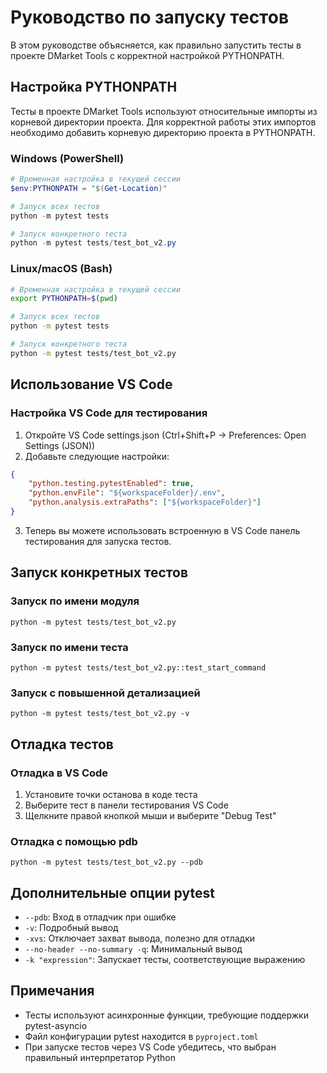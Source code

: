 # Руководство по запуску тестов

В этом руководстве объясняется, как правильно запустить тесты в проекте DMarket Tools с корректной настройкой PYTHONPATH.

## Настройка PYTHONPATH

Тесты в проекте DMarket Tools используют относительные импорты из корневой директории проекта. Для корректной работы этих импортов необходимо добавить корневую директорию проекта в PYTHONPATH.

### Windows (PowerShell)

```powershell
# Временная настройка в текущей сессии
$env:PYTHONPATH = "$(Get-Location)"

# Запуск всех тестов
python -m pytest tests

# Запуск конкретного теста
python -m pytest tests/test_bot_v2.py
```

### Linux/macOS (Bash)

```bash
# Временная настройка в текущей сессии
export PYTHONPATH=$(pwd)

# Запуск всех тестов
python -m pytest tests

# Запуск конкретного теста
python -m pytest tests/test_bot_v2.py
```

## Использование VS Code

### Настройка VS Code для тестирования

1. Откройте VS Code settings.json (Ctrl+Shift+P -> Preferences: Open Settings (JSON))
2. Добавьте следующие настройки:

```json
{
    "python.testing.pytestEnabled": true,
    "python.envFile": "${workspaceFolder}/.env",
    "python.analysis.extraPaths": ["${workspaceFolder}"]
}
```

3. Теперь вы можете использовать встроенную в VS Code панель тестирования для запуска тестов.

## Запуск конкретных тестов

### Запуск по имени модуля

```
python -m pytest tests/test_bot_v2.py
```

### Запуск по имени теста

```
python -m pytest tests/test_bot_v2.py::test_start_command
```

### Запуск с повышенной детализацией

```
python -m pytest tests/test_bot_v2.py -v
```

## Отладка тестов

### Отладка в VS Code

1. Установите точки останова в коде теста
2. Выберите тест в панели тестирования VS Code
3. Щелкните правой кнопкой мыши и выберите "Debug Test"

### Отладка с помощью pdb

```
python -m pytest tests/test_bot_v2.py --pdb
```

## Дополнительные опции pytest

- `--pdb`: Вход в отладчик при ошибке
- `-v`: Подробный вывод
- `-xvs`: Отключает захват вывода, полезно для отладки
- `--no-header --no-summary -q`: Минимальный вывод
- `-k "expression"`: Запускает тесты, соответствующие выражению

## Примечания

- Тесты используют асинхронные функции, требующие поддержки pytest-asyncio
- Файл конфигурации pytest находится в `pyproject.toml`
- При запуске тестов через VS Code убедитесь, что выбран правильный интерпретатор Python
